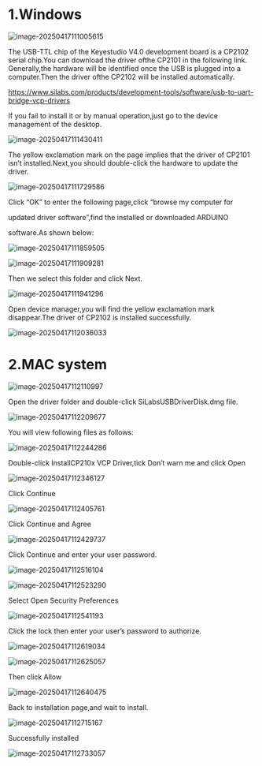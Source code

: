 # 1.Windows

![image-20250417111005615](media/image-20250417111005615.png)

The USB-TTL chip of the Keyestudio V4.0 development board is a CP2102 serial chip.You can download the driver ofthe CP2101 in the following link. Generally,the hardware will be identified once the USB is plugged into a computer.Then the driver ofthe CP2102 will be installed automatically.

<https://www.silabs.com/products/development-tools/software/usb-to-uart-bridge-vcp-drivers>

If you fail to install it or by manual operation,just go to the device management of the desktop.

![image-20250417111430411](media/image-20250417111430411.png)

The yellow exclamation mark on the page implies that the driver of CP2101 isn’t installed.Next,you should double-click the hardware to update the driver.

![image-20250417111729586](media/image-20250417111729586-17448598518421.png)

Click “OK” to enter the  following page,click “browse my computer for 

updated driver software”,find the installed or downloaded ARDUINO

software.As shown below:

![image-20250417111859505](media/image-20250417111859505.png)

![image-20250417111909281](media/image-20250417111909281.png)

Then we select this folder and click Next.

![image-20250417111941296](media/image-20250417111941296.png)

Open device manager,you will find the yellow exclamation mark disappear.The driver of CP2102 is installed successfully.

![image-20250417112036033](media/image-20250417112036033.png)



# 2.MAC system

![image-20250417112110997](media/image-20250417112110997.png)

Open the driver folder and double-click SiLabsUSBDriverDisk.dmg file.

![image-20250417112209677](media/image-20250417112209677.png)

You will view following files as follows:

![image-20250417112244286](media/image-20250417112244286.png)

Double-click InstallCP210x VCP Driver,tick Don’t warn me and click Open

![image-20250417112346127](media/image-20250417112346127-17448602284342.png)

Click Continue

![image-20250417112405761](media/image-20250417112405761.png)

Click Continue and Agree

![image-20250417112429737](media/image-20250417112429737.png)

Click Continue and enter your user password.

![image-20250417112516104](media/image-20250417112516104.png)

![image-20250417112523290](media/image-20250417112523290.png)

Select Open Security Preferences

![image-20250417112541193](media/image-20250417112541193.png)

Click the lock then enter your user’s password to authorize.

![image-20250417112619034](media/image-20250417112619034.png)

![image-20250417112625057](media/image-20250417112625057.png)

Then click Allow

![image-20250417112640475](media/image-20250417112640475.png)

Back to installation page,and wait to install.

![image-20250417112715167](media/image-20250417112715167.png)

Successfully installed

![image-20250417112733057](media/image-20250417112733057.png)